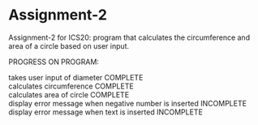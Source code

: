 # Assignment-2
Assignment-2 for ICS20: program that calculates the circumference and area of a circle based on user input.

PROGRESS ON PROGRAM:

takes user input of diameter COMPLETE <br>
calculates circumference COMPLETE <br>
calculates area of circle COMPLETE <br>
display error message when negative number is inserted INCOMPLETE <br>
display error message when text is inserted INCOMPLETE <br>

